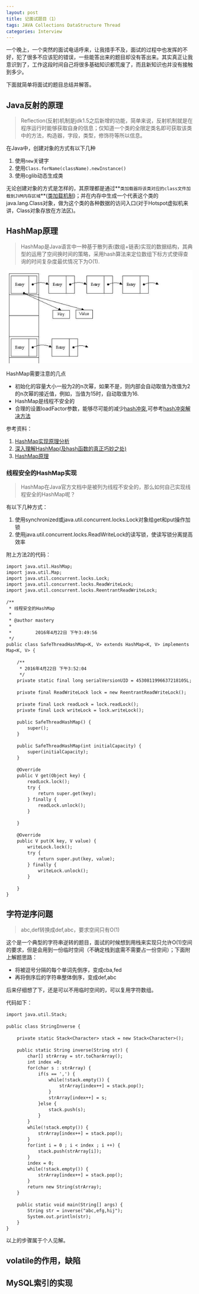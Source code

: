 ```yaml
---
layout: post
title: 记面试题目（1）
tags: JAVA Collections DataStructure Thread
categories: Interview
---
```


一个晚上，一个突然的面试电话呼来，让我措手不及，面试的过程中也发挥的不好，犯了很多不应该犯的错误，一些能答出来的题目却没有答出来。其实真正让我意识到了，工作这段时间自己将很多基础知识都荒废了，而且新知识也并没有接触到多少。

下面就简单将面试的题目总结并解答。

<!--more-->

## Java反射的原理
>Reflection(反射)机制是jdk1.5之后新增的功能，简单来说，反射机制就是在程序运行时能够获取自身的信息；仅知道一个类的全限定类名即可获取该类中的方法，构造器，字段，类型，修饰符等所以信息。

在Java中，创建对象的方式有以下几种

1. 使用`new`关键字
2. 使用`Class.forName(className).newInstance()`
3. 使用cglib动态生成类

无论创建对象的方式是怎样的，其原理都是通过**`类加载器将该类对应的class文件加载到JVM内存区域`**([类加载机制](http://xiaohuishu.net/2015/06/15/%E6%8E%A2%E7%A9%B6JVM%E7%B1%BB%E5%8A%A0%E8%BD%BD%E6%9C%BA%E5%88%B6/))；并在内存中生成一个代表这个类的java.lang.Class对象，做为这个类的各种数据的访问入口(对于Hotspot虚拟机来讲，Class对象存放在方法区)。

## HashMap原理
>HashMap是Java语言中一种基于散列表(数组+链表)实现的数据结构，其典型的运用了空间换时间的策略，采用hash算法来定位数组下标方式使得查询的时间复杂度最优情况下为O(1).

![hashmap散列结构](/images/interview1/hashmap.png)

HashMap需要注意的几点

- 初始化的容量大小一般为2的n次幂，如果不是，则内部会自动取值为改值为2的n次幂的接近值，例如，当值为15时，自动取值为16.
- HashMap是线程不安全的
- 合理的设置loadFactor参数，能够尽可能的减少[hash冲突](http://www.360doc.com/content/14/0721/09/16319846_395862328.shtml),可参考[hash冲突解决方法](http://blog.csdn.net/lightty/article/details/11191971)

参考资料：

1. [HashMap实现原理分析](http://blog.csdn.net/vking_wang/article/details/14166593)
2. [深入理解HashMap(及hash函数的真正巧妙之处)](http://www.360doc.com/content/10/0505/19/495229_26234886.shtml)
3. [HashMap原理 ](http://blog.chinaunix.net/uid-11775320-id-3143919.html)

### 线程安全的HashMap实现
>HashMap在Java官方文档中是被列为线程不安全的，那么如何自己实现线程安全的HashMap呢？

有以下几种方式：

1. 使用synchronized或java.util.concurrent.locks.Lock对象给get和put操作加锁
2. 使用java.util.concurrent.locks.ReadWriteLock的读写锁，使读写锁分离提高效率

附上方法2的代码：

	import java.util.HashMap;
	import java.util.Map;
	import java.util.concurrent.locks.Lock;
	import java.util.concurrent.locks.ReadWriteLock;
	import java.util.concurrent.locks.ReentrantReadWriteLock;
	
	/**
	 * 线程安全的HashMap
	 * 
	 * @author mastery
	 *
	 *         2016年4月22日 下午3:49:56
	 */
	public class SafeThreadHashMap<K, V> extends HashMap<K, V> implements Map<K, V> {

		/**
		 * 2016年4月22日 下午3:52:04
		 */
		private static final long serialVersionUID = 4530811996637218105L;

		private final ReadWriteLock lock = new ReentrantReadWriteLock();
	
		private final Lock readLock = lock.readLock();
		private final Lock writeLock = lock.writeLock();
	
		public SafeThreadHashMap() {
			super();
		}
	
		public SafeThreadHashMap(int initialCapacity) {
			super(initialCapacity);
		}
	
		@Override
		public V get(Object key) {
			readLock.lock();
			try {
				return super.get(key);
			} finally {
				readLock.unlock();
			}
			
		}
	
		@Override
		public V put(K key, V value) {
			writeLock.lock();
			try {
				return super.put(key, value);
			} finally {
				writeLock.unlock();
			}
			
		}
	}


## 字符逆序问题
>abc,def转换成def,abc，要求空间只有O(1)

这个是一个典型的字符串逆转的题目，面试的时候想到用栈来实现只允许O(1)空间的要求，但是会用到一份临时空间（不确定栈到底需不需要占一份空间）；下面附上解题思路：

-  将被逗号分隔的每个单词先倒序，变成cba,fed
-  再将倒序后的字符串整体倒序，变成def,abc

后来仔细想了下，还是可以不用临时空间的，可以复用字符数组。

代码如下：

	import java.util.Stack;

	public class StringInverse {
	
		private static Stack<Character> stack = new Stack<Character>();
		
		public static String inverse(String str) {
			char[] strArray = str.toCharArray();
			int index =0;
			for(char s : strArray) {
				if(s == ',') {
					while(!stack.empty()) {
						strArray[index++] = stack.pop();
					}
					strArray[index++] = s;
				}else {
					stack.push(s);
				}
			}
			while(!stack.empty()) {
				strArray[index++] = stack.pop();
			}
			for(int i = 0 ; i < index ; i ++) {
				stack.push(strArray[i]);
			}
			index = 0;
			while(!stack.empty()) {
				strArray[index++] = stack.pop();
			}
			return new String(strArray);
		}
		
		public static void main(String[] args) {
			String str = inverse("abc,efg,hij");
			System.out.println(str);
		}
	}

以上的步骤属于个人见解。

## volatile的作用，缺陷

## MySQL索引的实现
